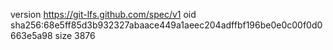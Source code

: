 version https://git-lfs.github.com/spec/v1
oid sha256:68e5ff85d3b932327abaace449a1aeec204adffbf196be0e0c00f0d0663e5a98
size 3876
